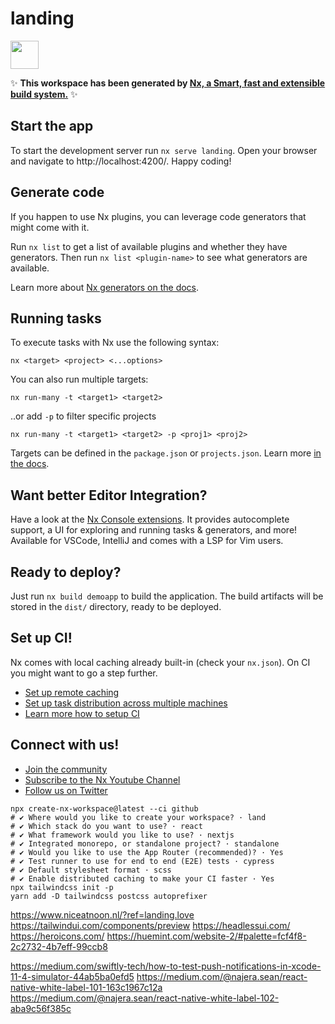 # landing

<a alt="Nx logo" href="https://nx.dev" target="_blank" rel="noreferrer"><img src="https://raw.githubusercontent.com/nrwl/nx/master/images/nx-logo.png" width="45"></a>

✨ **This workspace has been generated by [Nx, a Smart, fast and extensible build system.](https://nx.dev)** ✨

## Start the app

To start the development server run `nx serve landing`. Open your browser and navigate to http://localhost:4200/. Happy coding!

## Generate code

If you happen to use Nx plugins, you can leverage code generators that might come with it.

Run `nx list` to get a list of available plugins and whether they have generators. Then run `nx list <plugin-name>` to see what generators are available.

Learn more about [Nx generators on the docs](https://nx.dev/plugin-features/use-code-generators).

## Running tasks

To execute tasks with Nx use the following syntax:

```
nx <target> <project> <...options>
```

You can also run multiple targets:

```
nx run-many -t <target1> <target2>
```

..or add `-p` to filter specific projects

```
nx run-many -t <target1> <target2> -p <proj1> <proj2>
```

Targets can be defined in the `package.json` or `projects.json`. Learn more [in the docs](https://nx.dev/core-features/run-tasks).

## Want better Editor Integration?

Have a look at the [Nx Console extensions](https://nx.dev/nx-console). It provides autocomplete support, a UI for exploring and running tasks & generators, and more! Available for VSCode, IntelliJ and comes with a LSP for Vim users.

## Ready to deploy?

Just run `nx build demoapp` to build the application. The build artifacts will be stored in the `dist/` directory, ready to be deployed.

## Set up CI!

Nx comes with local caching already built-in (check your `nx.json`). On CI you might want to go a step further.

- [Set up remote caching](https://nx.dev/core-features/share-your-cache)
- [Set up task distribution across multiple machines](https://nx.dev/core-features/distribute-task-execution)
- [Learn more how to setup CI](https://nx.dev/recipes/ci)

## Connect with us!

- [Join the community](https://nx.dev/community)
- [Subscribe to the Nx Youtube Channel](https://www.youtube.com/@nxdevtools)
- [Follow us on Twitter](https://twitter.com/nxdevtools)

```
npx create-nx-workspace@latest --ci github
# ✔ Where would you like to create your workspace? · land
# ✔ Which stack do you want to use? · react
# ✔ What framework would you like to use? · nextjs
# ✔ Integrated monorepo, or standalone project? · standalone
# ✔ Would you like to use the App Router (recommended)? · Yes
# ✔ Test runner to use for end to end (E2E) tests · cypress
# ✔ Default stylesheet format · scss
# ✔ Enable distributed caching to make your CI faster · Yes
npx tailwindcss init -p
yarn add -D tailwindcss postcss autoprefixer
```

https://www.niceatnoon.nl/?ref=landing.love
https://tailwindui.com/components/preview
https://headlessui.com/
https://heroicons.com/
https://huemint.com/website-2/#palette=fcf4f8-2c2732-4b7eff-99ccb8

https://medium.com/swiftly-tech/how-to-test-push-notifications-in-xcode-11-4-simulator-44ab5ba0efd5
https://medium.com/@najera.sean/react-native-white-label-101-163c1967c12a
https://medium.com/@najera.sean/react-native-white-label-102-aba9c56f385c
